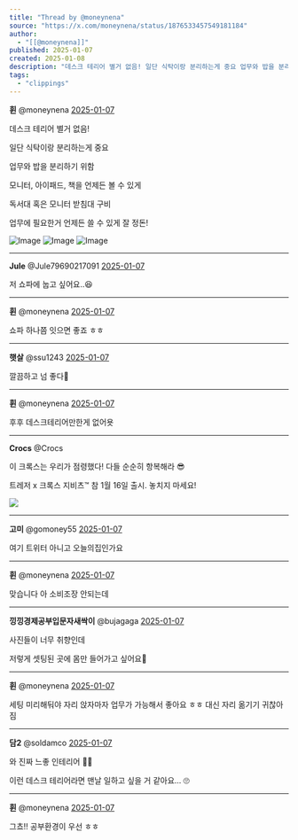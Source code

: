 ```yaml
---
title: "Thread by @moneynena"
source: "https://x.com/moneynena/status/1876533457549181184"
author:
  - "[[@moneynena]]"
published: 2025-01-07
created: 2025-01-08
description: "데스크 테리어 별거 없음! 일단 식탁이랑 분리하는게 중요 업무와 밥을 분리하기 위함 모니터, 아이패드, 책을 언제든 볼 수 있게 독서대 혹은 모니터 받침대 구비 업무에 필요한거 언제든 쓸 수 있게 잘 정돈!"
tags:
  - "clippings"
---
```

**휜** @moneynena [2025-01-07](https://x.com/moneynena/status/1876533457549181184)

데스크 테리어 별거 없음!

일단 식탁이랑 분리하는게 중요

업무와 밥을 분리하기 위함

모니터, 아이패드, 책을 언제든 볼 수 있게

독서대 혹은 모니터 받침대 구비

업무에 필요한거 언제든 쓸 수 있게 잘 정돈!

![Image](https://pbs.twimg.com/media/GgrJO65aEAAsSiJ?format=jpg&name=large) ![Image](https://pbs.twimg.com/media/GgrJO63b0AAlvTa?format=jpg&name=large) ![Image](https://pbs.twimg.com/media/GgrJO65acAAudhx?format=jpg&name=large)

---

**Jule** @Jule79690217091 [2025-01-07](https://x.com/Jule79690217091/status/1876605629726605334)

저 쇼파에 눕고 싶어요..😆

---

**휜** @moneynena [2025-01-07](https://x.com/moneynena/status/1876643528945893671)

쇼파 하나쯤 잇으면 좋죠 ㅎㅎ

---

**햇살** @ssu1243 [2025-01-07](https://x.com/ssu1243/status/1876551430112477428)

깔끔하고 넘 좋다🫶

---

**휜** @moneynena [2025-01-07](https://x.com/moneynena/status/1876553259806241127)

후후 데스크테리어만한게 없어욧

---

**Crocs** @Crocs

이 크록스는 우리가 점령했다! 다들 순순히 항복해라 😎

트레저 x 크록스 지비츠™ 참 1월 16일 출시. 놓치지 마세요!

![](https://pbs.twimg.com/media/GfshiXpacAAey4L?format=jpg&name=large)

---

**고미** @gomoney55 [2025-01-07](https://x.com/gomoney55/status/1876560585124696468)

여기 트위터 아니고 오늘의집인가요

---

**휜** @moneynena [2025-01-07](https://x.com/moneynena/status/1876568383111745708)

맞습니다 아 소비조장 안되는데

---

**낑낑경제공부입문자새싹이** @bujagaga [2025-01-07](https://x.com/bujagaga/status/1876543110387482775)

사진들이 너무 취향인데

저렇게 셋팅된 곳에 몸만 들어가고 싶어요🤩

---

**휜** @moneynena [2025-01-07](https://x.com/moneynena/status/1876544836746248319)

세팅 미리해둬야 자리 앉자마자 업무가 가능해서 좋아요 ㅎㅎ 대신 자리 옮기기 귀찮아짐

---

**담2** @soldamco [2025-01-07](https://x.com/soldamco/status/1876601808250102160)

와 진짜 느좋 인테리어 🫶🏻

이런 데스크 테리어라면 맨날 일하고 싶을 거 같아요... 🙄

---

**휜** @moneynena [2025-01-07](https://x.com/moneynena/status/1876644591073681602)

그쵸!! 공부환경이 우선 ㅎㅎ
